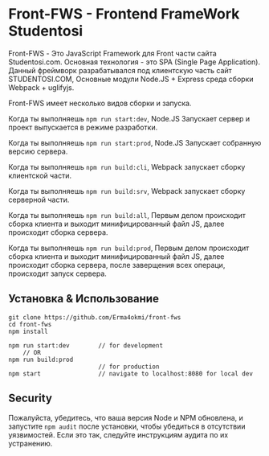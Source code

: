 # Front-FWS - Frontend FrameWork Studentosi 

Front-FWS - Это JavaScript Framework для Front части сайта Studentosi.com. Основная технология - это SPA (Single Page Application). Данный фреймворк разрабатывался под клиентскую часть сайт STUDENTOSI.COM, Основные модули Node.JS + Express среда сборки Webpack + uglifyjs.

Front-FWS имеет несколько видов сборки и запуска.

Когда ты выполняешь `npm run start:dev`, Node.JS Запускает сервер и проект выпускается в режиме разработки. 

Когда ты выполняешь `npm run start:prod`, Node.JS Запускает собранную версию сервера. 

Когда ты выполняешь `npm run build:cli`, Webpack запускает сборку клиентской части. 

Когда ты выполняешь `npm run build:srv`, Webpack запускает сборку серверной части. 

Когда ты выполняешь `npm run build:all`, Первым делом происходит сборка клиента и выходит минифицированный файл JS, далее происходит сборка сервера. 

Когда ты выполняешь `npm run build:prod`, Первым делом происходит сборка клиента и выходит минифицированный файл JS, далее происходит сборка сервера, после заверщения всех операци, происходит запуск сервера. 

## Установка & Использование

    git clone https://github.com/Erma4okmi/front-fws
    cd front-fws
    npm install
    
    npm run start:dev        // for development
        // OR
    npm run build:prod
                             // for production 
    npm start                // navigate to localhost:8080 for local dev

## Security

Пожалуйста, убедитесь, что ваша версия Node и NPM обновлена, и запустите `npm audit` после установки, чтобы убедиться в отсутствии уязвимостей. Если это так, следуйте инструкциям аудита по их устранению.
